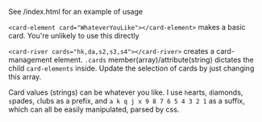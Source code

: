 See /index.html for an example of usage

`<card-element card="WhateverYouLike"></card-element>` makes a basic card. You're unlikely to use this directly

`<card-river cards="hk,da,s2,s3,s4"></card-river>` creates a card-management element. 
`.cards` member(array)/attribute(string) dictates the child `card-elements` inside. Update the selection of cards by just changing this array.

Card values (strings) can be whatever you like. I use `h`earts, `d`iamonds, `s`pades, `c`lubs as a prefix, and `a k q j x 9 8 7 6 5 4 3 2 1` as a suffix, which can all be easily manipulated, parsed by css.
